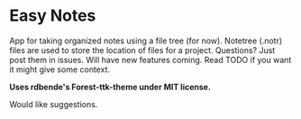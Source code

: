 # Easy Notes #
App for taking organized notes using a file tree (for now). Notetree (.notr) files are used to store the location of files for a project. Questions? Just post them in issues. Will have new features coming. Read TODO if you want it might give some context.

**Uses rdbende's Forest-ttk-theme under MIT license.**

Would like suggestions.